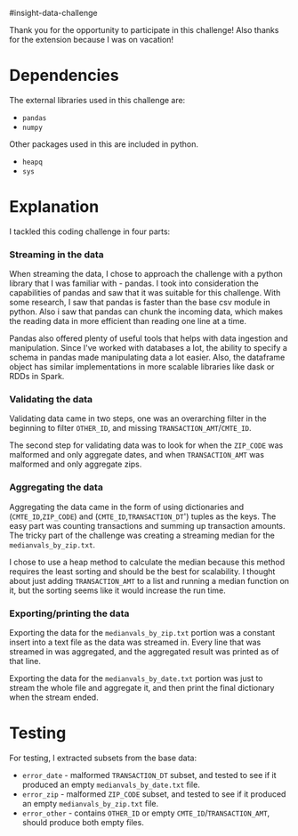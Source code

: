 #insight-data-challenge

Thank you for the opportunity to participate in this challenge! Also thanks for the extension because I was on vacation!

# Dependencies
The external libraries used in this challenge are:
* `pandas`
* `numpy` 

Other packages used in this are included in python.
* `heapq`
* `sys`

# Explanation
I tackled this coding challenge in four parts:
### Streaming in the data

When streaming the data, I chose to approach the challenge with a python library that I was familiar 
with - pandas. I took into consideration the capabilities of pandas and saw that it was suitable for 
this challenge. With some research, I saw that pandas is faster than the base csv module in python. 
Also i saw that pandas can chunk the incoming data, which makes the reading data in more efficient 
than reading one line at a time.

Pandas also offered plenty of useful tools that helps with data ingestion and manipulation. 
Since I've worked with databases a lot, the ability to specify a schema in pandas made manipulating 
data a lot easier. Also, the dataframe object has similar implementations in more scalable libraries
like dask or RDDs in Spark.


### Validating the data

Validating data came in two steps, one was an overarching filter in the beginning to 
filter `OTHER_ID`, and missing `TRANSACTION_AMT`/`CMTE_ID`.

The second step for validating data was to look for when the `ZIP_CODE` was malformed 
and only aggregate dates, and when `TRANSACTION_AMT` was malformed and only aggregate zips.

### Aggregating the data

Aggregating the data came in the form of using dictionaries and (`CMTE_ID`,`ZIP_CODE`) 
and (`CMTE_ID`,`TRANSACTION_DT`') tuples as the keys.
The easy part was counting transactions and summing up transaction amounts. The tricky 
part of the challenge was creating a streaming median for the `medianvals_by_zip.txt`.

I chose to use a heap method to calculate the median because this method requires 
the least sorting and should be the best for scalability. I thought about just adding
`TRANSACTION_AMT` to a list and running a median function on it, but the sorting
seems like it would increase the run time.


### Exporting/printing the data

Exporting the data for the `medianvals_by_zip.txt` portion was a constant insert into a text 
file as the data was streamed in. Every line that was streamed in was aggregated, and the 
aggregated result was printed as of that line.

Exporting the data for the `medianvals_by_date.txt` portion was just to stream the whole file 
and aggregate it, and then print the final dictionary when the stream ended.

# Testing
For testing, I extracted subsets from the base data:
* `error_date` - malformed `TRANSACTION_DT` subset, and tested to see if it produced an empty `medianvals_by_date.txt` file.  
* `error_zip` - malformed `ZIP_CODE` subset, and tested to see if it produced an empty `medianvals_by_zip.txt` file.
* `error_other` - contains `OTHER_ID` or empty `CMTE_ID`/`TRANSACTION_AMT`, should produce both empty files.

